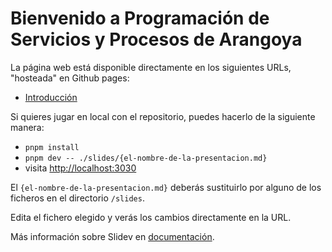 # Bienvenido a Programación de Servicios y Procesos de Arangoya
La página web está disponible directamente en los siguientes URLs, "hosteada" en Github pages:
* [Introducción](https://kevincifuentes.github.io/PSP_arangoya/introduccion)

Si quieres jugar en local con el repositorio, puedes hacerlo de la siguiente manera:

- `pnpm install`
- `pnpm dev -- ./slides/{el-nombre-de-la-presentacion.md}`
- visita <http://localhost:3030>

El `{el-nombre-de-la-presentacion.md}` deberás sustituirlo por alguno de los ficheros en el directorio `/slides`.

Edita el fichero elegido y verás los cambios directamente en la URL.

Más información sobre Slidev en [documentación](https://sli.dev/).
